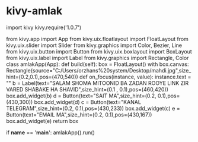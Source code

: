 # kivy-amlak
import kivy
kivy.require('1.0.7')

from kivy.app import App
from kivy.uix.floatlayout import FloatLayout
from kivy.uix.slider import Slider
from kivy.graphics import Color, Bezier, Line
from kivy.uix.button import Button
from kivy.uix.boxlayout import BoxLayout
from kivy.uix.label import Label
from kivy.graphics import Rectangle, Color
class amlakApp(App):
    def build(self):
        box = FloatLayout()
        with box.canvas:
            Rectangle(source="C:/Users/orzhans%20system/Desktop/mahdi.jpg",size_hint=(0.2,0.1),pos=(470,540))
        def on_focus(instance, value):
            instance.text = ""
        b = Label(text="SALAM SHOMA MITOONID BA ZADAN ROOYE LINK ZIR VARED SHABAKE HA SHAVID",size_hint=(0.1 , 0.1),pos=(460,420))
        box.add_widget(b)
        d = Button(text="SAIT MA",size_hint=(0.2, 0.1),pos=(430,300))
        box.add_widget(d)
        c = Button(text="KANAL TELEGRAM",size_hint=(0.2, 0.1),pos=(430,233))
        box.add_widget(c)
        e = Button(text="EMAIL MA",size_hint=(0.2, 0.1),pos=(430,167))
        box.add_widget(e)
        return box



    

if __name__ == '__main__':
   amlakApp().run()
